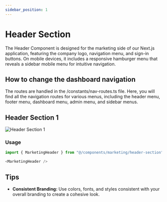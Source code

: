 ```yaml
---
sidebar_position: 1
---
```

# Header Section

The Header Component is designed for the marketing side of our Next.js application, featuring the company logo, navigation menu, and sign-in buttons. On mobile devices, it includes a responsive hamburger menu that reveals a sidebar mobile menu for intuitive navigation.

## How to change the dashboard navigation
The routes are handled in the /constants/nav-routes.ts file. Here, you will find all the navigation routes for various menus, including the header menu, footer menu, dashboard menu, admin menu, and sidebar menus.

## Header Section 1
![Header Section 1](/img/header-section.jpg)

### Usage
```typescript
import { MarketingHeader } from "@/components/marketing/header-section";
```
```typescript
<MarketingHeader />
```

## Tips
- **Consistent Branding:** Use colors, fonts, and styles consistent with your overall branding to create a cohesive look.





